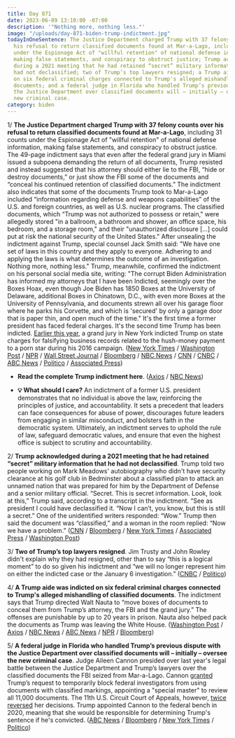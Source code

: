 ```yaml
---
title: Day 871
date: 2023-06-09 13:10:00 -07:00
description: '"Nothing more, nothing less."'
image: "/uploads/day-871-biden-trump-indictment.jpg"
todayInOneSentence: The Justice Department charged Trump with 37 felony counts over
  his refusal to return classified documents found at Mar-a-Lago, including 31 counts
  under the Espionage Act of "willful retention" of national defense information,
  making false statements, and conspiracy to obstruct justice; Trump acknowledged
  during a 2021 meeting that he had retained “secret” military information that he
  had not declassified; two of Trump’s top lawyers resigned; a Trump aide was indicted
  on six federal criminal charges connected to Trump's alleged mishandling of classified
  documents; and a federal judge in Florida who handled Trump’s previous dispute with
  the Justice Department over classified documents will – initially – oversee the
  new criminal case.
category: biden
---
```


1/ **The Justice Department charged Trump with 37 felony counts over his refusal to return classified documents found at Mar-a-Lago**, including 31 counts under the Espionage Act of "willful retention" of national defense information, making false statements, and conspiracy to obstruct justice. The 49-page indictment says that even after the federal grand jury in Miami issued a subpoena demanding the return of all documents, Trump resisted and instead suggested that his attorney should either lie to the FBI, “hide or destroy documents,” or just show the FBI some of the documents and “conceal his continued retention of classified documents.” The indictment also indicates that some of the documents Trump took to Mar-a-Lago included “information regarding defense and weapons capabilities” of the U.S. and foreign countries, as well as U.S. nuclear programs. The classified documents, which “Trump was not authorized to possess or retain," were allegedly stored "in a ballroom, a bathroom and shower, an office space, his bedroom, and a storage room," and their "unauthorized disclosure \[...\] could put at risk the national security of the United States." After unsealing the indictment against Trump, special counsel Jack Smith said: "We have one set of laws in this country and they apply to everyone. Adhering to and applying the laws is what determines the outcome of an investigation. Nothing more, nothing less." Trump, meanwhile, confirmed the indictment on his personal social media site, writing: "The corrupt Biden Administration has informed my attorneys that I have been Indicted, seemingly over the Boxes Hoax, even though Joe Biden has 1850 Boxes at the University of Delaware, additional Boxes in Chinatown, D.C., with even more Boxes at the University of Pennsylvania, and documents strewn all over his garage floor where he parks his Corvette, and which is 'secured' by only a garage door that is paper thin, and open much of the time." It's the first time a former president has faced federal charges. It's the second time Trump has been indicted. [Earlier this year](https://whatthefuckjusthappenedtoday.com/2023/03/30/day-800/#1-the-manhattan-grand-jury-voted-to), a grand jury in New York indicted Trump on state charges for falsifying business records related to the hush-money payment to a porn star during his 2016 campaign. ([New York Times](https://www.nytimes.com/live/2023/06/09/us/trump-indictment-documents-news) / [Washington Post](https://www.washingtonpost.com/national-security/2023/06/09/trump-indicted-charges-classified-documents/) / [NPR](https://www.npr.org/live-updates/trump-indictment-documents-grand-jury) / [Wall Street Journal](https://www.wsj.com/articles/trump-associate-also-indicted-in-mar-a-lago-documents-case-759cbb17) / [Bloomberg](https://www.bloomberg.com/news/articles/2023-06-09/trump-indictment-unsealed-in-secret-documents-case?srnd=premium&sref=MIBMEEoj) / [NBC News](https://www.nbcnews.com/politics/donald-trump/live-blog/live-updates-trump-indictment-classified-documents-rcna88494) / [CNN](https://www.cnn.com/politics/live-news/trump-indictment-classified-documents-06-09-23/index.html) / [CNBC](https://www.cnbc.com/2023/06/08/trump-indicted-live-updates.html) / [ABC News](https://abcnews.go.com/US/trump-federal-indictment-unsealed-classified-documents-probe/story?id=99963920) / [Politico](https://www.npr.org/live-updates/trump-indictment-documents-grand-jury) / [Associated Press](https://apnews.com/article/donald-trump-classified-documents-indictment-live-updates-d50264cc69b9a6eefd8e47821359ff5e))

* **Read the complete Trump indictment here**. ([Axios](https://www.axios.com/2023/06/09/trump-indictment-unsealed-charges) / [NBC News](https://www.nbcnews.com/politics/read-full-indictment-text-classified-document-probe-rcna88600))

* **💡 What should I care?** An indictment of a former U.S. president demonstrates that no individual is above the law, reinforcing the principles of justice, and accountability. It sets a precedent that leaders can face consequences for abuse of power, discourages future leaders from engaging in similar misconduct, and bolsters faith in the democratic system. Ultimately, an indictment serves to uphold the rule of law, safeguard democratic values, and ensure that even the highest office is subject to scrutiny and accountability.

2/ **Trump acknowledged during a 2021 meeting that he had retained “secret” military information that he had not declassified**. Trump told two people working on Mark Meadows' autobiography who didn't have security clearance at his golf club in Bedminster about a classified plan to attack an unnamed nation that was prepared for him by the Department of Defense and a senior military official. “Secret. This is secret information. Look, look at this,” Trump said, according to a transcript in the indictment. “See as president I could have declassified it. “Now I can’t, you know, but this is still a secret.” One of the unidentified writers responded: “Wow.” Trump then said the document was “classified,” and a woman in the room replied: “Now we have a problem.” ([CNN](https://www.cnn.com/2023/06/09/politics/trump-tape-didnt-declassify-secret-information/) / [Bloomberg](https://www.bloomberg.com/news/articles/2023-06-09/how-trump-showed-a-secret-attack-plan-to-his-golf-club-guests?sref=MIBMEEoj) / [New York Times](https://www.nytimes.com/2023/06/09/us/politics/trump-classified-document-recording-evidence.html?smid=url-share) / [Associated Press](https://apnews.com/article/trump-justice-department-indictment-classified-documents-miami-8315a5b23c18f27083ed64eef21efff3) / [Washington Post](https://www.washingtonpost.com/national-security/2023/06/09/trump-tape-classified-documents/))

3/ **Two of Trump’s top lawyers resigned**. Jim Trusty and John Rowley didn't explain why they had resigned, other than to say “this is a logical moment” to do so given his indictment and “we will no longer represent him on either the indicted case or the January 6 investigation.” ([CNBC](https://www.cnbc.com/2023/06/09/trump-lawyers-quit-classified-documents-case.html) / [Politico](https://www.politico.com/news/2023/06/09/trump-loses-two-lawyers-just-hours-after-being-indicted-00101263))

4/ **A Trump aide was indicted on six federal criminal charges connected to Trump's alleged mishandling of classified documents**. The indictment says that Trump directed Walt Nauta to “move boxes of documents to conceal them from Trump’s attorney, the FBI and the grand jury.” The offenses are punishable by up to 20 years in prison. Nauta also helped pack the documents as Trump was leaving the White House. ([Washington Post](https://www.washingtonpost.com/national-security/2023/06/09/walt-nauta-indicted-trump-classified-documents/) / [Axios](https://www.axios.com/2023/06/09/trump-aide-classified-documents-indictment) / [NBC News](https://www.nbcnews.com/politics/donald-trump/latest-news-trump-indictment-florida-classified-documents-rcna88546) / [ABC News](https://abcnews.go.com/US/trump-valet-walt-nauta-charged-special-counsel-probe/story?id=99962252) / [NPR](https://www.npr.org/live-updates/trump-indictment-documents-grand-jury#trump-says-his-longtime-aide-walt-nauta-will-also-be-indicted) / [Bloomberg](https://www.bloomberg.com/news/articles/2023-06-09/trump-shuffles-legal-team-says-ex-valet-indicted-in-conspiracy?sref=MIBMEEoj))

5/ **A federal judge in Florida who handled Trump’s previous dispute with the Justice Department over classified documents will – initially – oversee the new criminal case**. Judge Aileen Cannon presided over last year's legal battle between the Justice Department and Trump’s lawyers over the classified documents the FBI seized from Mar-a-Lago. Cannon [granted](https://whatthefuckjusthappenedtoday.com/2022/09/06/day-595/#2-a-federal-judge-granted-trump%E2%80%99s-re) Trump’s request to temporarily block federal investigators from using documents with classified markings, appointing a "special master" to review all 11,000 documents. The 11th U.S. Circuit Court of Appeals, however, [twice](https://whatthefuckjusthappenedtoday.com/2022/10/17/day-636/#4-the-justice-department-asked-a-fed) [reversed](https://whatthefuckjusthappenedtoday.com/2022/12/01/day-681/#5-a-federal-appeals-court-halted-the) her decisions. Trump appointed Cannon to the federal bench in 2020, meaning that she would be responsible for determining Trump's sentence if he's convicted. ([ABC News](https://abcnews.go.com/US/judge-aileen-cannon-trump-appointee-initially-assigned-oversee/story?id=99956910) / [Bloomberg](https://www.bloomberg.com/news/articles/2023-06-09/trump-special-master-judge-assigned-to-new-doj-criminal-case?sref=MIBMEEoj) / [New York Times](https://www.nytimes.com/2023/06/09/us/politics/aileen-cannon-trump-judge.html?smid=url-share) / [Politico](https://www.politico.com/news/2023/06/09/trump-appointed-judge-to-oversee-initial-florida-court-appearance-00101273))
